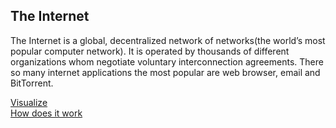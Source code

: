 ## The Internet

The Internet is a global, decentralized network of networks(the world’s most popular computer network). It is operated by thousands of different organizations whom negotiate voluntary interconnection agreements. There so many internet applications the most popular are web browser, email and BitTorrent.

[Visualize](test_file.html)    
[How does it work](how_does_it_work.md)